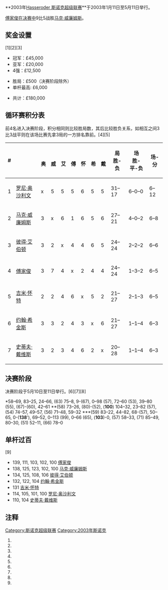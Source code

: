 **2003年[Hasseroder
斯诺克超级联赛](https://zh.wikipedia.org/wiki/斯诺克超级联赛 "wikilink")**于2003年1月11日至5月11日举行。

[傅家俊在决赛中](https://zh.wikipedia.org/wiki/傅家俊 "wikilink")9比5战胜[马克·威廉姆斯](../Page/马克·威廉姆斯.md "wikilink")。

## 奖金设置

\[1\]\[2\]\[3\]

  - 冠军：£45,000
  - 亚军：£20,000
  - 4强：£12,500

<!-- end list -->

  - 胜局：£500（决赛阶段除外）
  - 单杆最高: £6,000

<!-- end list -->

  - 共计：£180,000

## 循环赛积分表

前4名进入决赛阶段，积分相同则比较胜局数，其后比较胜负关系，如相互之间3比3战平则在该场比赛先拿3局的一方排名靠前。\[4\]\[5\]

<table>
<thead>
<tr class="header">
<th><p>#</p></th>
<th></th>
<th><p><br />
奥</p></th>
<th><p><br />
威</p></th>
<th><p><br />
艾</p></th>
<th><p><br />
傅</p></th>
<th><p><br />
怀</p></th>
<th><p><br />
希</p></th>
<th><p><br />
戴</p></th>
<th><p>局<br />
胜-负</p></th>
<th><p>场<br />
胜-平-负</p></th>
<th><p>场-分</p></th>
</tr>
</thead>
<tbody>
<tr class="odd">
<td><p>1</p></td>
<td><p><a href="../Page/罗尼·奥沙利文.md" title="wikilink">罗尼·奥沙利文</a></p></td>
<td><p>x</p></td>
<td><p>5</p></td>
<td><p>5</p></td>
<td><p>5</p></td>
<td><p>6</p></td>
<td><p>5</p></td>
<td><p>5</p></td>
<td><p>31–17</p></td>
<td><p>6–0–0</p></td>
<td><p>6–12</p></td>
</tr>
<tr class="even">
<td><p>2</p></td>
<td><p><a href="../Page/马克·威廉姆斯.md" title="wikilink">马克·威廉姆斯</a></p></td>
<td><p>3</p></td>
<td><p>x</p></td>
<td><p>6</p></td>
<td><p>1</p></td>
<td><p>6</p></td>
<td><p>5</p></td>
<td><p>6</p></td>
<td><p>27–21</p></td>
<td><p>4–0–2</p></td>
<td><p>6–8</p></td>
</tr>
<tr class="odd">
<td><p>3</p></td>
<td><p><a href="https://zh.wikipedia.org/wiki/彼得·艾伯顿" title="wikilink">彼得·艾伯顿</a></p></td>
<td><p>3</p></td>
<td><p>2</p></td>
<td><p>x</p></td>
<td><p>4</p></td>
<td><p>4</p></td>
<td><p>6</p></td>
<td><p>5</p></td>
<td><p>24–24</p></td>
<td><p>2–2–2</p></td>
<td><p>6–6</p></td>
</tr>
<tr class="even">
<td><p>4</p></td>
<td><p><a href="https://zh.wikipedia.org/wiki/傅家俊" title="wikilink">傅家俊</a></p></td>
<td><p>3</p></td>
<td><p>7</p></td>
<td><p>4</p></td>
<td><p>x</p></td>
<td><p>2</p></td>
<td><p>4</p></td>
<td><p>4</p></td>
<td><p>24–24</p></td>
<td><p>1–3–2</p></td>
<td><p>6–5</p></td>
</tr>
<tr class="odd">
<td><p>5</p></td>
<td><p><a href="../Page/吉米·怀特.md" title="wikilink">吉米·怀特</a></p></td>
<td><p>2</p></td>
<td><p>2</p></td>
<td><p>4</p></td>
<td><p>6</p></td>
<td><p>x</p></td>
<td><p>5</p></td>
<td><p>2</p></td>
<td><p>21–27</p></td>
<td><p>2–1–3</p></td>
<td><p>6–5</p></td>
</tr>
<tr class="even">
<td><p>6</p></td>
<td><p><a href="../Page/约翰·希金斯.md" title="wikilink">约翰·希金斯</a></p></td>
<td><p>3</p></td>
<td><p>3</p></td>
<td><p>2</p></td>
<td><p>4</p></td>
<td><p>3</p></td>
<td><p>x</p></td>
<td><p>6</p></td>
<td><p>21–27</p></td>
<td><p>1–1–4</p></td>
<td><p>6–3</p></td>
</tr>
<tr class="odd">
<td><p>7</p></td>
<td><p><a href="../Page/史蒂夫·戴维斯.md" title="wikilink">史蒂夫·戴维斯</a></p></td>
<td><p>3</p></td>
<td><p>2</p></td>
<td><p>3</p></td>
<td><p>4</p></td>
<td><p>6</p></td>
<td><p>2</p></td>
<td><p>x</p></td>
<td><p>20–28</p></td>
<td><p>1–1–4</p></td>
<td><p>6–3</p></td>
</tr>
</tbody>
</table>

## 决赛阶段

决赛阶段于5月10日至11日举行。\[6\]\[7\]\[8\]

\*58–69, 83–25, 24–66, (63) 75–8, 9-(67), 0–98 (57), 72–60 (53), 39–80
(55), (67)-(60), 42–61
\*\*(58) 73–26, (80)-(52), (**100**) 104–32, 23–82 (57), (54) 74–57,
49–57, (56) 71–48, 59–32
\*\*\*(59) 83–22, 44–82, 68-(57), 50–65, 0-(**138**'), 69–52, 0–113
(99), 0–66 (65), (**103**)-0, (57) 58–33, (71) 85–49, 80–30, (51) 52–11,
(66) 78–0

## 单杆过百

\[9\]

  - 139, 111, 103, 102, 100
    [傅家俊](https://zh.wikipedia.org/wiki/傅家俊 "wikilink")
  - 138, 125, 123, 102, 100 [马克·威廉姆斯](../Page/马克·威廉姆斯.md "wikilink")
  - 134, 125, 108, 106
    [彼得·艾伯顿](https://zh.wikipedia.org/wiki/彼得·艾伯顿 "wikilink")
  - 132, 122, 104 [约翰·希金斯](../Page/约翰·希金斯.md "wikilink")
  - 131 [吉米·怀特](../Page/吉米·怀特.md "wikilink")
  - 114, 105, 101, 100 [罗尼·奥沙利文](../Page/罗尼·奥沙利文.md "wikilink")
  - 110, 104 [史蒂夫·戴维斯](../Page/史蒂夫·戴维斯.md "wikilink")

## 注释

[Category:斯诺克超级联赛](https://zh.wikipedia.org/wiki/Category:斯诺克超级联赛 "wikilink")
[Category:2003年斯诺克](https://zh.wikipedia.org/wiki/Category:2003年斯诺克 "wikilink")

1.

2.

3.

4.
5.
6.
7.
8.

9.